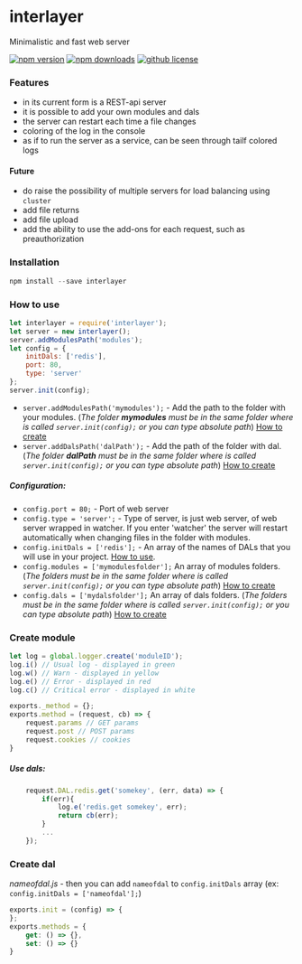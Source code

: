 # interlayer
Minimalistic and fast web server

[![npm version](https://img.shields.io/npm/v/interlayer.svg?style=flat-square)](https://www.npmjs.com/package/interlayer)
[![npm downloads](https://img.shields.io/npm/dm/interlayer.svg?style=flat-square)](https://www.npmjs.com/package/interlayer)
[![github license](https://img.shields.io/github/license/donkilluminatti/interlayer.svg)](https://github.com/DonKilluminatti/interlayer/blob/master/LICENSE)

### Features
* in its current form is a REST-api server
* it is possible to add your own modules and dals
* the server can restart each time a file changes
* coloring of the log in the console
* as if to run the server as a service, can be seen through tailf colored logs

#### Future
* do raise the possibility of multiple servers for load balancing using `cluster`
* add file returns
* add file upload
* add the ability to use the add-ons for each request, such as preauthorization

### Installation
```js
npm install --save interlayer
```	

### How to use
```js
let interlayer = require('interlayer');
let server = new interlayer();
server.addModulesPath('modules');
let config = {
    initDals: ['redis'],
    port: 80,
    type: 'server'
};
server.init(config);
```	

* `server.addModulesPath('mymodules');` - Add the path to the folder with your modules. (_The folder **mymodules** must be in the same folder where is called `server.init(config);` or you can type absolute path_)  [How to create](#create-module)
* `server.addDalsPath('dalPath');` - Add the path of the folder with dal. (_The folder **dalPath** must be in the same folder where is called `server.init(config);` or you can type absolute path_) [How to create](#create-dal)

##### Configuration:
* `config.port = 80;` - Port of web server
* `config.type = 'server';` - Type of server, is just web server, of web server wrapped in watcher. 
If you enter 'watcher' the server will restart automatically when changing files in the folder with modules.
* `config.initDals = ['redis'];` - An array of the names of DALs that you will use in your project. [How to use](#use-dals).
* `config.modules = ['mymodulesfolder'];` An array of modules folders. (_The folders must be in the same folder where is called `server.init(config);` or you can type absolute path_) [How to create](#create-module)
* `config.dals = ['mydalsfolder'];` An array of dals folders. (_The folders must be in the same folder where is called `server.init(config);` or you can type absolute path_) [How to create](#create-dal)

### Create module
```js
let log = global.logger.create('moduleID');
log.i() // Usual log - displayed in green
log.w() // Warn - displayed in yellow
log.e() // Error - displayed in red
log.c() // Critical error - displayed in white

exports._method = {};
exports.method = (request, cb) => {
    request.params // GET params
    request.post // POST params
    request.cookies // cookies
}
```
##### Use dals:
```js
    request.DAL.redis.get('somekey', (err, data) => {
        if(err){
            log.e('redis.get somekey', err);
            return cb(err);
        }
        ...
    });
```

### Create dal
*nameofdal.js* - then you can add `nameofdal` to `config.initDals` array (ex: `config.initDals = ['nameofdal'];`)
```js
exports.init = (config) => {
};
exports.methods = {
    get: () => {},
    set: () => {}
}
```
